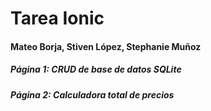 # Tarea Ionic
#### Mateo Borja, Stiven López, Stephanie Muñoz

##### Página 1: CRUD de base de datos SQLite
##### Página 2: Calculadora total de precios
